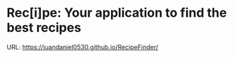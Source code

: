 # Rec[i]pe: Your application to find the best recipes

URL:  https://juandaniel0530.github.io/RecipeFinder/
